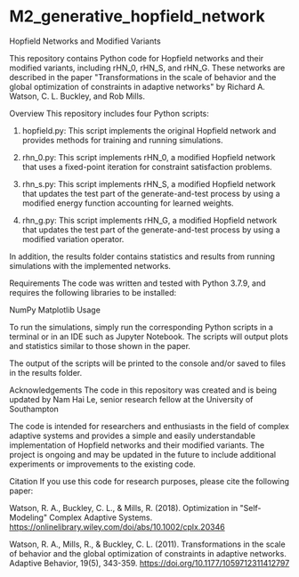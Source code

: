# M2_generative_hopfield_network
Hopfield Networks and Modified Variants

This repository contains Python code for Hopfield networks and their modified variants, including rHN_0, rHN_S, and rHN_G. These networks are described in the paper "Transformations in the scale of behavior and the global optimization of constraints in adaptive networks" by Richard A. Watson, C. L. Buckley, and Rob Mills.

Overview
This repository includes four Python scripts:

1. hopfield.py: This script implements the original Hopfield network and provides methods for training and running simulations.

2. rhn_0.py: This script implements rHN_0, a modified Hopfield network that uses a fixed-point iteration for constraint satisfaction problems.

3. rhn_s.py: This script implements rHN_S, a modified Hopfield network that updates the test part of the generate-and-test process by using a modified energy function accounting for learned weights.

4. rhn_g.py: This script implements rHN_G, a modified Hopfield network that updates the test part of the generate-and-test process by using a modified variation operator.

In addition, the results folder contains statistics and results from running simulations with the implemented networks.

Requirements
The code was written and tested with Python 3.7.9, and requires the following libraries to be installed:

NumPy
Matplotlib
Usage

To run the simulations, simply run the corresponding Python scripts in a terminal or in an IDE such as Jupyter Notebook. The scripts will output plots and statistics similar to those shown in the paper.

The output of the scripts will be printed to the console and/or saved to files in the results folder.

Acknowledgements
The code in this repository was created and is being updated by Nam Hai Le, senior research fellow at the University of Southampton

The code is intended for researchers and enthusiasts in the field of complex adaptive systems and provides a simple and easily understandable implementation of Hopfield networks and their modified variants. The project is ongoing and may be updated in the future to include additional experiments or improvements to the existing code.

Citation
If you use this code for research purposes, please cite the following paper:

Watson, R. A., Buckley, C. L., & Mills, R. (2018). Optimization in "Self-Modeling" Complex Adaptive Systems. https://onlinelibrary.wiley.com/doi/abs/10.1002/cplx.20346

Watson, R. A., Mills, R., & Buckley, C. L. (2011). Transformations in the scale of behavior and the global optimization of constraints in adaptive networks. Adaptive Behavior, 19(5), 343-359. https://doi.org/10.1177/1059712311412797

